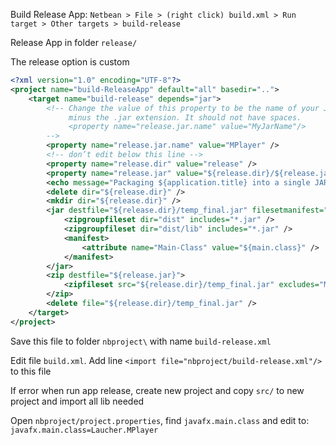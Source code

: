 
Build Release App: `Netbean > File > (right click) build.xml > Run target > Other targets > build-release`

Release App in folder `release/`

The release option is custom

``` xml
<?xml version="1.0" encoding="UTF-8"?>
<project name="build-ReleaseApp" default="all" basedir="..">
    <target name="build-release" depends="jar">
        <!-- Change the value of this property to be the name of your JAR,
             minus the .jar extension. It should not have spaces.
             <property name="release.jar.name" value="MyJarName"/>
        -->
        <property name="release.jar.name" value="MPlayer" />
        <!-- don’t edit below this line -->
        <property name="release.dir" value="release" />
        <property name="release.jar" value="${release.dir}/${release.jar.name}.jar" />
        <echo message="Packaging ${application.title} into a single JAR at ${release.jar}" />
        <delete dir="${release.dir}" />
        <mkdir dir="${release.dir}" />
        <jar destfile="${release.dir}/temp_final.jar" filesetmanifest="skip">
            <zipgroupfileset dir="dist" includes="*.jar" />
            <zipgroupfileset dir="dist/lib" includes="*.jar" />
            <manifest>
                <attribute name="Main-Class" value="${main.class}" />
            </manifest>
        </jar>
        <zip destfile="${release.jar}">
            <zipfileset src="${release.dir}/temp_final.jar" excludes="META-INF/*.SF, META-INF/*.DSA, META-INF/*.RSA" />
        </zip>
        <delete file="${release.dir}/temp_final.jar" />
    </target>
</project>
```

Save this file to folder `nbproject\` with name `build-release.xml`

Edit file `build.xml`. Add line `<import file="nbproject/build-release.xml"/>` to this file

If error when run app release, create new project and copy `src/` to new project and import all lib needed

Open `nbproject/project.properties`, find `javafx.main.class` and edit to: `javafx.main.class=Laucher.MPlayer`
